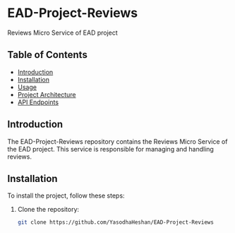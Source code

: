 # EAD-Project-Reviews
Reviews Micro Service of EAD project

## Table of Contents
- [Introduction](#introduction)
- [Installation](#installation)
- [Usage](#usage)
- [Project Architecture](#project-architecture)
- [API Endpoints](#api-endpoints)

## Introduction
The EAD-Project-Reviews repository contains the Reviews Micro Service of the EAD project. This service is responsible for managing and handling reviews.

## Installation
To install the project, follow these steps:

1. Clone the repository:
   ```bash
   git clone https://github.com/YasodhaHeshan/EAD-Project-Reviews
